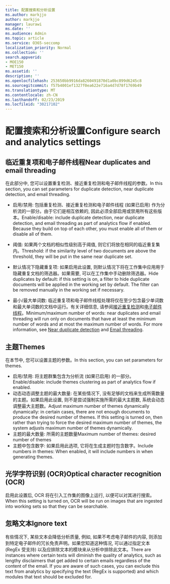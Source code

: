 ```yaml
---
title: 配置搜索和分析设置
ms.author: markjjo
author: markjjo
manager: laurawi
ms.date: ''
ms.audience: Admin
ms.topic: article
ms.service: O365-seccomp
localization_priority: Normal
ms.collection: ''
search.appverid:
- MOE150
- MET150
ms.assetid: ''
description: ''
ms.openlocfilehash: 253650bb9916da8260491870d1a0bc899d6245c8
ms.sourcegitcommit: f57b4001ef1327f0ea622e716a4d7d78f1769b49
ms.translationtype: MT
ms.contentlocale: zh-CN
ms.lasthandoff: 02/23/2019
ms.locfileid: "30217102"
---
```

# <a name="configure-search-and-analytics-settings"></a><span data-ttu-id="99dfa-102">配置搜索和分析设置</span><span class="sxs-lookup"><span data-stu-id="99dfa-102">Configure search and analytics settings</span></span>


## <a name="near-duplicates-and-email-threading"></a><span data-ttu-id="99dfa-103">临近重复项和电子邮件线程</span><span class="sxs-lookup"><span data-stu-id="99dfa-103">Near duplicates and email threading</span></span>

<span data-ttu-id="99dfa-104">在此部分中, 您可以设置重复检测、接近重复检测和电子邮件线程的参数。</span><span class="sxs-lookup"><span data-stu-id="99dfa-104">In this section, you can set parameters for duplicate detection, near duplicate detection, and email threading.</span></span>

- <span data-ttu-id="99dfa-p101">启用/禁用: 包括重复检测、接近重复检测和电子邮件线程 (如果已启用) 作为分析流的一部分。由于它们是相互依赖的, 因此必须全部启用或禁用所有这些版本。</span><span class="sxs-lookup"><span data-stu-id="99dfa-p101">Enable/disable: include duplicate detection, near duplicate detection, and email threading as part of analytics flow if enabled. Because they build on top of each other, you must enable all of them or disable all of them.</span></span>

- <span data-ttu-id="99dfa-107">阈值: 如果两个文档的相似性级别高于阈值, 则它们将放在相同的临近重复集内。</span><span class="sxs-lookup"><span data-stu-id="99dfa-107">Threshold: if the similarity level of two documents are above the threshold, they will be put in the same near duplicate set.</span></span>

- <span data-ttu-id="99dfa-p102">默认情况下隐藏重复项: 如果启用此设置, 则默认情况下将在工作集中应用用于隐藏重复文档的筛选器。如果需要, 可以在工作集中手动删除筛选器。</span><span class="sxs-lookup"><span data-stu-id="99dfa-p102">Hide duplicates by default: if this setting is on, a filter to hide duplicate documents will be applied in the working set by default. The filter can be removed manually in the working set if necessary.</span></span>

- <span data-ttu-id="99dfa-p103">最小/最大单词数: 临近重复项和电子邮件线程处理将仅在至少包含最少单词数和最大单词数的文档中运行。有关详细信息, 请参阅[接近重复检测](near-duplicates.md)和[电子邮件线程](email-threading.md)。</span><span class="sxs-lookup"><span data-stu-id="99dfa-p103">Minimum/maximum number of words: near duplicates and email threading will run only on documents that have at least the minimum number of words and at most the maximum number of words. For more information, see [Near duplicate detection](near-duplicates.md) and [Email threading](email-threading.md).</span></span>

## <a name="themes"></a><span data-ttu-id="99dfa-112">主题</span><span class="sxs-lookup"><span data-stu-id="99dfa-112">Themes</span></span>

<span data-ttu-id="99dfa-113">在本节中, 您可以设置主题的参数。</span><span class="sxs-lookup"><span data-stu-id="99dfa-113">In this section, you can set parameters for themes.</span></span>

- <span data-ttu-id="99dfa-114">启用/禁用: 将主题群集包含为分析流 (如果已启用) 的一部分。</span><span class="sxs-lookup"><span data-stu-id="99dfa-114">Enable/disable: include themes clustering as part of analytics flow if enabled.</span></span>
- <span data-ttu-id="99dfa-p104">动态动态调整主题的最大数量: 在某些情况下, 没有足够的文档来生成所需数量的主题。如果启用此设置, 则不是尝试强制实施所需的最大主题数, 系统会动态调整最大主题数。</span><span class="sxs-lookup"><span data-stu-id="99dfa-p104">Adjust maximum number of themes dynamically dynamically: in certain cases, there are not enough documents to produce the desired number of themes. If this setting is turned on, then rather than trying to force the desired maximum number of themes, the system adjusts maximum number of themes dynamically.</span></span>
- <span data-ttu-id="99dfa-117">主题的最大数量: 所需的主题数量</span><span class="sxs-lookup"><span data-stu-id="99dfa-117">Maximum number of themes: desired number of themes</span></span>
- <span data-ttu-id="99dfa-118">主题中包含数字: 如果启用此选项, 它将在生成主题时包含数字。</span><span class="sxs-lookup"><span data-stu-id="99dfa-118">Include numbers in themes: When enabled, it will include numbers in when generating themes.</span></span>  

## <a name="optical-character-recognition-ocr"></a><span data-ttu-id="99dfa-119">光学字符识别 (OCR)</span><span class="sxs-lookup"><span data-stu-id="99dfa-119">Optical character recognition (OCR)</span></span>

<span data-ttu-id="99dfa-120">启用此设置后, OCR 将在引入工作集的图像上运行, 以便可以对其进行搜索。</span><span class="sxs-lookup"><span data-stu-id="99dfa-120">When this setting is turned on, OCR will be run on images that are ingested into working sets so that they can be searchable.</span></span>

## <a name="ignore-text"></a><span data-ttu-id="99dfa-121">忽略文本</span><span class="sxs-lookup"><span data-stu-id="99dfa-121">Ignore text</span></span>

<span data-ttu-id="99dfa-p105">有些情况下, 某些文本会降低分析质量, 例如, 如果不考虑电子邮件的内容, 则添加到特定电子邮件的冗长免责声明。如果您知道这种情况, 可以通过指定文本 (RegEx 受支持) 以及应排除文本的模块来从分析中排除此文本。</span><span class="sxs-lookup"><span data-stu-id="99dfa-p105">There are instances where certain texts will diminish the quality of analytics, such as lengthy disclaimers that get added to certain emails regardless of the content of the email. If you are aware of such cases, you can exclude this text from analytics by specifying the text (RegEx is supported) and which modules that text should be excluded for.</span></span>